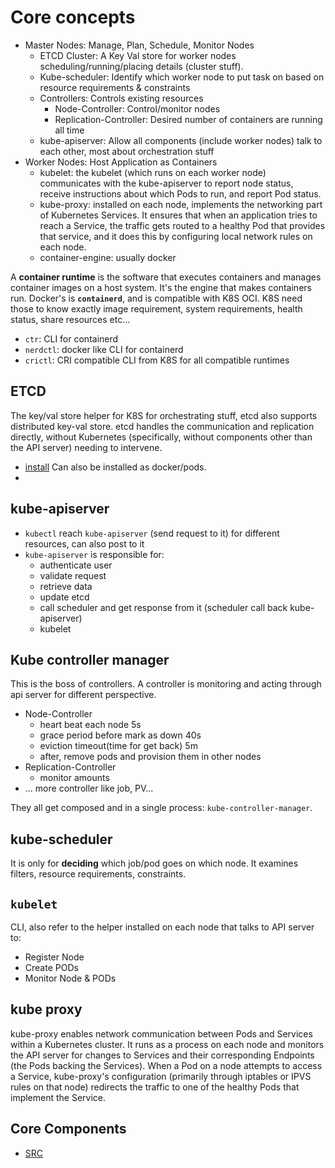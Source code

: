 # Core concepts

- Master Nodes: Manage, Plan, Schedule, Monitor Nodes
  - ETCD Cluster: A Key Val store for worker nodes scheduling/running/placing details (cluster stuff).
  - Kube-scheduler: Identify which worker node to put task on based on resource requirements & constraints
  - Controllers: Controls existing resources
    - Node-Controller: Control/monitor nodes
    - Replication-Controller: Desired number of containers are running all time
  - kube-apiserver: Allow all components (include worker nodes) talk to each other, most about orchestration stuff
- Worker Nodes: Host Application as Containers
  - kubelet: the kubelet (which runs on each worker node) communicates with the kube-apiserver to report node status, receive instructions about which Pods to run, and report Pod status.
  - kube-proxy: installed on each node, implements the networking part of Kubernetes Services. It ensures that when an application tries to reach a Service, the traffic gets routed to a healthy Pod that provides that service, and it does this by configuring local network rules on each node.
  - container-engine: usually docker

A **container runtime** is the software that executes containers and manages container images on a host system. It's the engine that makes containers run. Docker's is **`containerd`**, and is compatible
with K8S OCI. K8S need those to know exactly image requirement, system requirements, health status, share resources etc...
- `ctr`: CLI for containerd
- `nerdctl`: docker like CLI for containerd
- `crictl`: CRI compatible CLI from K8S for all compatible runtimes

## ETCD
The key/val store helper for K8S for orchestrating stuff, etcd also supports distributed key-val store. etcd handles the 
communication and replication directly, without Kubernetes (specifically, without components other than the API server) needing to intervene.

- [install](https://etcd.io/docs/v3.5/install/) Can also be installed as docker/pods.
- [more about ETCD]: https://www.udemy.com/course/certified-kubernetes-administrator-with-practice-tests/learn/lecture/19537454#content

## kube-apiserver
- `kubectl` reach `kube-apiserver` (send request to it) for different resources, can also post to it
- `kube-apiserver` is responsible for:
  - authenticate user
  - validate request
  - retrieve data
  - update etcd
  - call scheduler and get response from it (scheduler call back kube-apiserver)
  - kubelet

## Kube controller manager
This is the boss of controllers. A controller is monitoring and acting through api server for different perspective. 
- Node-Controller
  - heart beat each node 5s
  - grace period before mark as down 40s
  - eviction timeout(time for get back) 5m
  - after, remove pods and provision them in other nodes
- Replication-Controller
  - monitor amounts
- ... more controller like job, PV...

They all get composed and in a single process: `kube-controller-manager`. 

## kube-scheduler
It is only for **deciding** which job/pod goes on which node. It examines filters, resource requirements, constraints.

## `kubelet`
CLI, also refer to the helper installed on each node that talks to API server to:
- Register Node
- Create PODs
- Monitor Node & PODs

## kube proxy
kube-proxy enables network communication between Pods and Services within a Kubernetes cluster. It runs as a process on 
each node and monitors the API server for changes to Services and their corresponding Endpoints (the Pods backing the Services). 
When a Pod on a node attempts to access a Service, kube-proxy's configuration (primarily through iptables or IPVS rules 
on that node) redirects the traffic to one of the healthy Pods that implement the Service.

## Core Components
- [SRC](./Core_Components.md)
